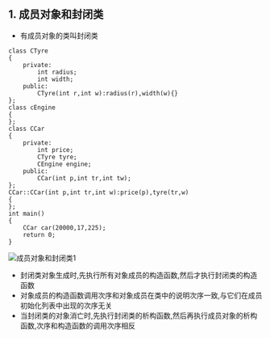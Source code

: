 ## 1. 成员对象和封闭类

* 有成员对象的类叫封闭类

```
class CTyre
{
    private:
        int radius;
        int width;
    public:
        CTyre(int r,int w):radius(r),width(w){}
};
class cEngine
{
};
class CCar
{
    private:
        int price;
        CTyre tyre;
        CEngine engine; 
    public:
        CCar(int p,int tr,int tw);
};
CCar::CCar(int p,int tr,int w):price(p),tyre(tr,w)
{
};
int main()
{
    CCar car(20000,17,225);
    return 0;
}
```

![成员对象和封闭类1](https://note.youdao.com/yws/api/personal/file/WEBf2d2a4af9e21ab8d9e2f4d9a4727cbf7?method=download&shareKey=bc14c87a225be081afc789ab0917e0f2)

* 封闭类对象生成时,先执行所有对象成员的构造函数,然后才执行封闭类的构造函数
* 对象成员的构造函数调用次序和对象成员在类中的说明次序一致,与它们在成员初始化列表中出现的次序无关
* 当封闭类的对象消亡时,先执行封闭类的析构函数,然后再执行成员对象的析构函数,次序和构造函数的调用次序相反
